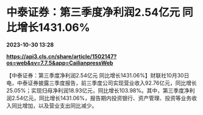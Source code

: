# 中泰证券：第三季度净利润2.54亿元 同比增长1431.06%

**2023-10-30 13:28**

**https://api3.cls.cn/share/article/1502147?os=web&sv=7.7.5&app=CailianpressWeb**

【中泰证券：第三季度净利润2.54亿元 同比增长1431.06%】财联社10月30日电，中泰证券披露三季度报告，前三季度公司实现营业收入92.76亿元，同比增长25.05%；实现归母净利润18.93亿元，同比增长103.98%。其中，第三季度净利润2.54亿元，同比增长1431.06%，报告期内投资银行、资产管理、投资等业务收入同比增加，以及营业支出同比减少。